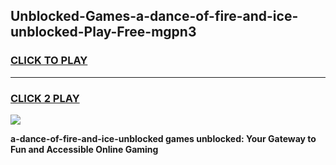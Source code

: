 
## Unblocked-Games-a-dance-of-fire-and-ice-unblocked-Play-Free-mgpn3
<h3>
<a href="https://premium76.site?title=a-dance-of-fire-and-ice-unblocked&ref=18A1">CLICK TO PLAY</a></h3>
<hr>

<h3>
<a href="https://premium76.site?title=a-dance-of-fire-and-ice-unblocked&ref=18A1">CLICK 2 PLAY</a>
  
</h3>

<a href="https://premium76.site?title=a-dance-of-fire-and-ice-unblocked&ref=18A1"><img src="https://clearcache.store/games.png"></a>


**a-dance-of-fire-and-ice-unblocked games unblocked: Your Gateway to Fun and Accessible Online Gaming**

